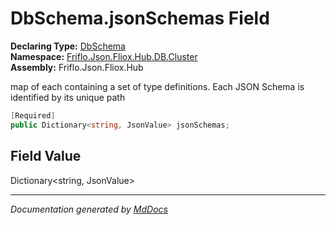 ﻿<!--  
  <auto-generated>   
    The contents of this file were generated by a tool.  
    Changes to this file may be list if the file is regenerated  
  </auto-generated>   
-->

# DbSchema.jsonSchemas Field

**Declaring Type:** [DbSchema](../index.md)  
**Namespace:** [Friflo.Json.Fliox.Hub.DB.Cluster](../../index.md)  
**Assembly:** Friflo.Json.Fliox.Hub

map of  each containing a set of type definitions.            Each JSON Schema is identified by its unique path

```csharp
[Required]
public Dictionary<string, JsonValue> jsonSchemas;
```

## Field Value

Dictionary\<string, JsonValue\>

___

*Documentation generated by [MdDocs](https://github.com/ap0llo/mddocs)*
